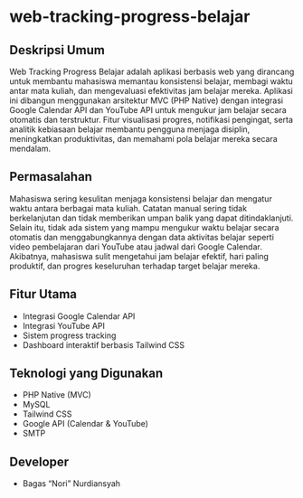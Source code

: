 # web-tracking-progress-belajar

## Deskripsi Umum
Web Tracking Progress Belajar adalah aplikasi berbasis web yang dirancang untuk membantu mahasiswa memantau konsistensi belajar, membagi waktu antar mata kuliah, dan mengevaluasi efektivitas jam belajar mereka.
Aplikasi ini dibangun menggunakan arsitektur MVC (PHP Native) dengan integrasi Google Calendar API dan YouTube API untuk mengukur jam belajar secara otomatis dan terstruktur.
Fitur visualisasi progres, notifikasi pengingat, serta analitik kebiasaan belajar membantu pengguna menjaga disiplin, meningkatkan produktivitas, dan memahami pola belajar mereka secara mendalam.

## Permasalahan

Mahasiswa sering kesulitan menjaga konsistensi belajar dan mengatur waktu antara berbagai mata kuliah. Catatan manual sering tidak berkelanjutan dan tidak memberikan umpan balik yang dapat ditindaklanjuti.
Selain itu, tidak ada sistem yang mampu mengukur waktu belajar secara otomatis dan menggabungkannya dengan data aktivitas belajar seperti video pembelajaran dari YouTube atau jadwal dari Google Calendar.
Akibatnya, mahasiswa sulit mengetahui jam belajar efektif, hari paling produktif, dan progres keseluruhan terhadap target belajar mereka.

## Fitur Utama
- Integrasi Google Calendar API
- Integrasi YouTube API
- Sistem progress tracking
- Dashboard interaktif berbasis Tailwind CSS

## Teknologi yang Digunakan
- PHP Native (MVC)
- MySQL
- Tailwind CSS
- Google API (Calendar & YouTube)
- SMTP





## Developer
- Bagas “Nori” Nurdiansyah
